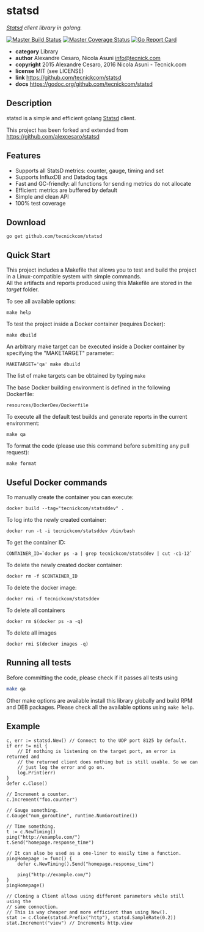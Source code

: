 # statsd

*[Statsd](https://github.com/etsy/statsd) client library in golang.*

[![Master Build Status](https://secure.travis-ci.org/tecnickcom/statsd.png?branch=master)](https://travis-ci.org/tecnickcom/statsd?branch=master)
[![Master Coverage Status](https://coveralls.io/repos/tecnickcom/statsd/badge.svg?branch=master&service=github)](https://coveralls.io/github/tecnickcom/statsd?branch=master)
[![Go Report Card](https://goreportcard.com/badge/github.com/tecnickcom/statsd)](https://goreportcard.com/report/github.com/tecnickcom/statsd)

* **category**    Library
* **author**      Alexandre Cesaro, Nicola Asuni <info@tecnick.com>
* **copyright**   2015 Alexandre Cesaro, 2016 Nicola Asuni - Tecnick.com
* **license**     MIT (see LICENSE)
* **link**        https://github.com/tecnickcom/statsd
* **docs**        https://godoc.org/github.com/tecnickcom/statsd


## Description

statsd is a simple and efficient golang [Statsd](https://github.com/etsy/statsd) client.

This project has been forked and extended from https://github.com/alexcesaro/statsd


## Features

- Supports all StatsD metrics: counter, gauge, timing and set
- Supports InfluxDB and Datadog tags
- Fast and GC-friendly: all functions for sending metrics do not allocate
- Efficient: metrics are buffered by default
- Simple and clean API
- 100% test coverage


## Download

```
go get github.com/tecnickcom/statsd
```

## Quick Start

This project includes a Makefile that allows you to test and build the project in a Linux-compatible system with simple commands.  
All the artifacts and reports produced using this Makefile are stored in the *target* folder.  

To see all available options:
```
make help
```

To test the project inside a Docker container (requires Docker):
```
make dbuild
```

An arbitrary make target can be executed inside a Docker container by specifying the "MAKETARGET" parameter:
```
MAKETARGET='qa' make dbuild
```
The list of make targets can be obtained by typing ```make```


The base Docker building environment is defined in the following Dockerfile:
```
resources/DockerDev/Dockerfile
```

To execute all the default test builds and generate reports in the current environment:
```
make qa
```

To format the code (please use this command before submitting any pull request):
```
make format
```

## Useful Docker commands

To manually create the container you can execute:
```
docker build --tag="tecnickcom/statsddev" .
```

To log into the newly created container:
```
docker run -t -i tecnickcom/statsddev /bin/bash
```

To get the container ID:
```
CONTAINER_ID=`docker ps -a | grep tecnickcom/statsddev | cut -c1-12`
```

To delete the newly created docker container:
```
docker rm -f $CONTAINER_ID
```

To delete the docker image:
```
docker rmi -f tecnickcom/statsddev
```

To delete all containers
```
docker rm $(docker ps -a -q)
```

To delete all images
```
docker rmi $(docker images -q)
```

## Running all tests

Before committing the code, please check if it passes all tests using
```bash
make qa
```

Other make options are available install this library globally and build RPM and DEB packages.
Please check all the available options using `make help`.


## Example
```
c, err := statsd.New() // Connect to the UDP port 8125 by default.
if err != nil {
    // If nothing is listening on the target port, an error is returned and
    // the returned client does nothing but is still usable. So we can
    // just log the error and go on.
    log.Print(err)
}
defer c.Close()

// Increment a counter.
c.Increment("foo.counter")

// Gauge something.
c.Gauge("num_goroutine", runtime.NumGoroutine())

// Time something.
t := c.NewTiming()
ping("http://example.com/")
t.Send("homepage.response_time")

// It can also be used as a one-liner to easily time a function.
pingHomepage := func() {
    defer c.NewTiming().Send("homepage.response_time")

    ping("http://example.com/")
}
pingHomepage()

// Cloning a Client allows using different parameters while still using the
// same connection.
// This is way cheaper and more efficient than using New().
stat := c.Clone(statsd.Prefix("http"), statsd.SampleRate(0.2))
stat.Increment("view") // Increments http.view
```
